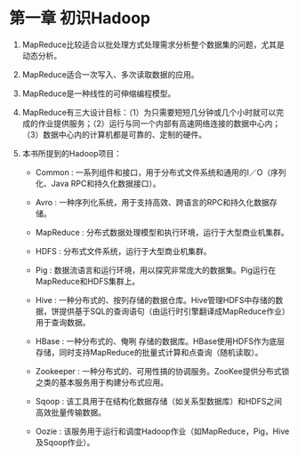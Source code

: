 第一章 初识Hadoop
=========

1. MapReduce比较适合以批处理方式处理需求分析整个数据集的问题，尤其是动态分析。

2. MapReduce适合一次写入、多次读取数据的应用。

3. MapReduce是一种线性的可伸缩编程模型。

4. MapReduce有三大设计目标：（1）为只需要短短几分钟或几个小时就可以完成的作业提供服务；（2）运行与同一个内部有高速网络连接的数据中心内；（3）数据中心内的计算机都是可靠的、定制的硬件。

5. 本书所提到的Hadoop项目：

    - Common : 一系列组件和接口，用于分布式文件系统和通用的I／O（序列化、Java RPC和持久化数据接口）。
    
    - Avro : 一种序列化系统，用于支持高效、跨语言的RPC和持久化数据存储。
    
    - MapReduce : 分布式数据处理模型和执行环境，运行于大型商业机集群。
    
    - HDFS : 分布式文件系统，运行于大型商业机集群。
    
    - Pig : 数据流语言和运行环境，用以探究非常庞大的数据集。Pig运行在MapReduce和HDFS集群上。
    
    - Hive : 一种分布式的、按列存储的数据仓库。Hive管理HDFS中存储的数据，饼提供基于SQL的查询语句（由运行时引擎翻译成MapReduce作业）用于查询数据。
    
    - HBase : 一种分布式的、俺咧 存储的数据库。HBase使用HDFS作为底层存储，同时支持MapReduce的批量式计算和点查询（随机读取）。
    
    - Zookeeper : 一种分布式的、可用性搞的协调服务。ZooKee提供分布式锁之类的基本服务用于构建分布式应用。
     
    - Sqoop : 该工具用于在结构化数据存储（如关系型数据库）和HDFS之间高效批量传输数据。
    
    - Oozie : 该服务用于运行和调度Hadoop作业（如MapReduce，Pig，Hive及Sqoop作业）。
